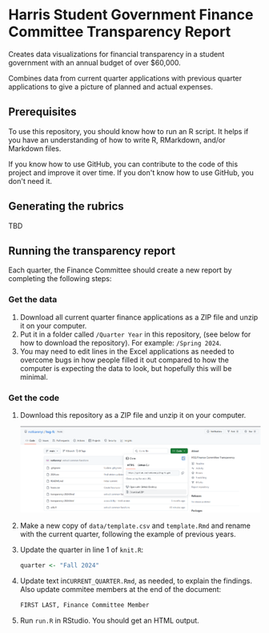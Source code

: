 # Harris Student Government Finance Committee Transparency Report

Creates data visualizations for financial transparency in a student government with an annual budget of over $60,000.

Combines data from current quarter applications with previous quarter applications to give a picture of planned and actual expenses.

## Prerequisites

To use this repository, you should know how to run an R script. It helps if you have an understanding of how to write R, RMarkdown, and/or Markdown files.

If you know how to use GitHub, you can contribute to the code of this project and improve it over time. If you don't know how to use GitHub, you don't need it.

## Generating the rubrics

TBD

## Running the transparency report

Each quarter, the Finance Committee should create a new report by completing the following steps:

### Get the data

1. Download all current quarter finance applications as a ZIP file and unzip it on your computer.
2. Put it in a folder called `/Quarter Year` in this repository, (see below for how to download the repository). For example: `/Spring 2024`.
3. You may need to edit lines in the Excel applications as needed to overcome bugs in how people filled it out compared to how the computer is expecting the data to look, but hopefully this will be minimal.

### Get the code

1. Download this repository as a ZIP file and unzip it on your computer.

   ![image-20250504181314709](images/image-20250504181314709.png)

2. Make a new copy of `data/template.csv` and `template.Rmd` and rename with the current quarter, following the example of previous years.

3. Update the quarter in line 1 of `knit.R`: 
   ```r
   quarter <- "Fall 2024"
   ```

4. Update text in`CURRENT_QUARTER.Rmd`, as needed, to explain the findings. Also update commitee members at the end of the document: 
   ```r
   FIRST LAST, Finance Committee Member
   ```

5. Run `run.R` in RStudio. You should get an HTML output.
